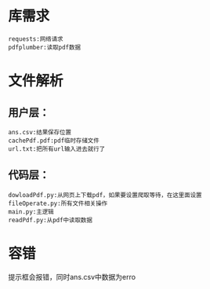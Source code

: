 # 库需求
    requests:网络请求
    pdfplumber:读取pdf数据
    
# 文件解析
## 用户层：
    ans.csv:结果保存位置
    cachePdf.pdf:pdf临时存储文件
    url.txt:把所有url输入进去就行了
## 代码层：
    dowloadPdf.py:从网页上下载pdf，如果要设置爬取等待，在这里面设置
    fileOperate.py:所有文件相关操作
    main.py:主逻辑
    readPdf.py:从pdf中读取数据
    
# 容错
提示框会报错，同时ans.csv中数据为erro
